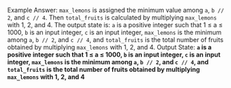 Example Answer:
`max_lemons` is assigned the minimum value among `a`, `b // 2`, and `c // 4`. Then `total_fruits` is calculated by multiplying `max_lemons` with 1, 2, and 4. The output state is: `a` is a positive integer such that 1 ≤ a ≤ 1000, `b` is an input integer, `c` is an input integer, `max_lemons` is the minimum among `a`, `b // 2`, and `c // 4`, and `total_fruits` is the total number of fruits obtained by multiplying `max_lemons` with 1, 2, and 4.
Output State: **`a` is a positive integer such that 1 ≤ a ≤ 1000, `b` is an input integer, `c` is an input integer, `max_lemons` is the minimum among `a`, `b // 2`, and `c // 4`, and `total_fruits` is the total number of fruits obtained by multiplying `max_lemons` with 1, 2, and 4**